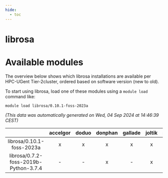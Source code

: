```yaml
---
hide:
  - toc
---
```


librosa
=======

# Available modules


The overview below shows which librosa installations are available per HPC-UGent Tier-2cluster, ordered based on software version (new to old).

To start using librosa, load one of these modules using a `module load` command like:

```shell
module load librosa/0.10.1-foss-2023a
```

*(This data was automatically generated on Wed, 04 Sep 2024 at 14:46:39 CEST)*  

| |accelgor|doduo|donphan|gallade|joltik|shinx|skitty|
| :---: | :---: | :---: | :---: | :---: | :---: | :---: | :---: |
|librosa/0.10.1-foss-2023a|x|x|x|x|x|x|x|
|librosa/0.7.2-foss-2019b-Python-3.7.4|-|-|x|-|x|-|x|
